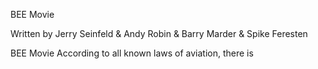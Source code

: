BEE Movie

Written by Jerry Seinfeld & Andy Robin & Barry Marder & Spike Feresten


BEE Movie
According to all known laws of aviation, there is 